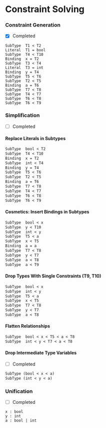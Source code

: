 # Constraint Solving

### Constraint Generation

- [x] Completed

```
SubType  T1 < T2
Literal  T1 = bool
SubType  T4 < T10
Binding  x = T2
SubType  T3 < T4
Literal  T3 = int
Binding  y = T4
SubType  T5 < T6
SubType  T2 < T5
Binding  a = T6
SubType  T7 < T8
SubType  T4 < T7
SubType  T6 < T8
SubType  T6 < T9
```

### Simplification

- [ ] Completed

#### Replace Literals in Subtypes

```diff
SubType  bool < T2
SubType  T4 < T10
Binding  x = T2
SubType  int < T4
Binding  y = T4
SubType  T5 < T6
SubType  T2 < T5
Binding  a = T6
SubType  T7 < T8
SubType  T4 < T7
SubType  T6 < T8
SubType  T6 < T9
```

#### Cosmetics: Insert Bindings in Subtypes

```diff
SubType  bool < x
SubType  y < T10
SubType  int < y
SubType  T5 < a
SubType  x < T5
Binding  a = a
SubType  T7 < T8
SubType  y < T7
SubType  a < T8
SubType  a < T9
```

#### Drop Types With Single Constraints (T9, T10)

```diff
SubType  bool < x
SubType  int < y
SubType  T5 < a
SubType  x < T5
SubType  T7 < T8
SubType  y < T7
SubType  a < T8
```

#### Flatten Relationships

```diff
SubType  bool < x < T5 < a < T8
SubType  int < y < T7 < a < T8
```

#### Drop Intermediate Type Variables

- [ ] Completed

```diff
SubType (bool < x < a)
SubType (int < y < a)
```

### Unification

- [ ] Completed

```
x : bool
y : int
a : bool | int
```
